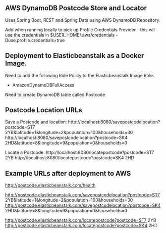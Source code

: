 AWS DynamoDB Postcode Store and Locator
---------------------------------------

Uses Spring Boot, REST and Spring Data using AWS DynamoDB Repository.

Add when running locally to pick up Profile Credentials Provider - this will use the credentials in $USER_HOME/.aws/credentials
-Duse.profile.credentials=true

Deployment to Elasticbeanstalk as a Docker Image.
-------------------------------------------------

Need to add the following Role Policy to the Elasticbeanstalk Image Role:
- AmazonDynamoDBFullAccess

Need to create DynamoDB table called Postcode

Postcode Location URLs
----------------------
Save a Postcode and location:
http://localhost:8080/savepostcodelocation?postcode=ST7 2YB&latitude=1&longitude=2&population=100&households=30
http://localhost:8080/savepostcodelocation?postcode=SK4 2HD&latitude=8&longitude=9&population=0&households=0

Locate a Postcode:
http://localhost:8080/locatepostcode?postcode=ST7 2YB
http://localhost:8080/locatepostcode?postcode=SK4 2HD

Example URLs after deployment to AWS
------------------------------------
http://postcode.elasticbeanstalk.com/health

http://postcode.elasticbeanstalk.com/savepostcodelocation?postcode=ST7 2YB&latitude=1&longitude=2&population=100&households=30
http://postcode.elasticbeanstalk.com/savepostcodelocation?postcode=SK4 2HD&latitude=8&longitude=9&population=0&households=0

http://postcode.elasticbeanstalk.com/locatepostcode?postcode=ST7 2YB
http://postcode.elasticbeanstalk.com/locatepostcode?postcode=SK4 2HD
